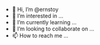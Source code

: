 - 👋 Hi, I’m @ernstoy
- 👀 I’m interested in ...
- 🌱 I’m currently learning ...
- 💞️ I’m looking to collaborate on ...
- 📫 How to reach me ...

<!---
ernstoy/ernstoy is a ✨ special ✨ repository because its `README.md` (this file) appears on your GitHub profile.
You can click the Preview link to take a look at your changes.
--->
